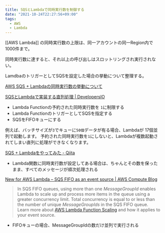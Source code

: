 ```yaml
---
title: SQSとLambdaで同時実行数を制御する
date: "2021-10-24T22:27:56+09:00"
tags:
  - AWS
  - Lambda
---
```

 

[[AWS Lambda]] の同時実行数の上限は、同一アカウントの同一Region内で1000件まで。

同時実行数に達すると、それ以上の呼び出しはスロットリングされ実行されない。

LamdbaのトリガーとしてSQSを設定した場合の挙動について整理する。

[AWS SQS + Lambdaの同時実行数の挙動について](https://blog.nijohando.jp/post/2020/sqs-lambda-throttling-error/)

[SQSとLambdaで実装する直列処理 | DevelopersIO](https://dev.classmethod.jp/articles/lambda-serial-processing-by-sqs/)

-   Lambda Functionの予約された同時実行数を `1`に制限する
-   Lambda FunctionのトリガーとしてSQSを指定する
-   SQSをFIFOキューにする

例えば、バッチサイズが`3`でキューに`50個`データが有る場合、Lambdaが 17個並列で起動します。
予約された同時実行数を`1`にしないと、Lambdaが複数起動されてしまい直列に処理ができなくなります。

[SQS + Lambdaをやってみた - Qiita](https://qiita.com/aosho235/items/7df0b2316bb45f3297ce)

-   Lambda関数に同時実行数が設定してある場合は、ちゃんとその数を保ったまま、すべてのメッセージが順次処理される

[New for AWS Lambda – SQS FIFO as an event source | AWS Compute Blog](https://aws.amazon.com/jp/blogs/compute/new-for-aws-lambda-sqs-fifo-as-an-event-source/)

> In SQS FIFO queues, using more than one _MessageGroupId_ enables Lambda to scale up and process more items in the queue using a greater concurrency limit.
> Total concurrency is equal to or less than the number of unique _MessageGroupIds_ in the SQS FIFO queue.
> Learn more about [AWS Lambda Function Scaling](https://docs.aws.amazon.com/lambda/latest/dg/scaling.html) and how it applies to your event source.

-   FIFOキューの場合、MessageGroupIdの数だけ並列で実行される
